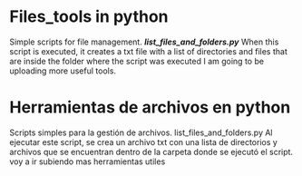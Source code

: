 # Files_tools in python
Simple scripts for file management.
***list_files_and_folders.py*** When this script is executed, 
it creates a txt file with a list of directories and files that are inside 
the folder where the script was executed
I am going to be uploading more useful tools.

# Herramientas de archivos en python
Scripts simples para la gestión de archivos.
list_files_and_folders.py Al ejecutar este script,
se crea un archivo txt con una lista de directorios y archivos que se encuentran
dentro de la carpeta donde se ejecutó el script.
voy a ir subiendo mas herramientas utiles
